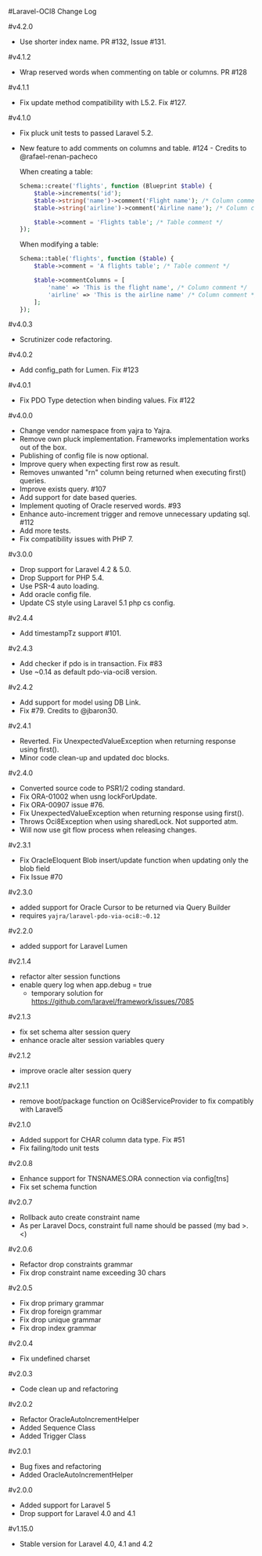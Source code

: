 #Laravel-OCI8 Change Log

#v4.2.0
- Use shorter index name. PR #132, Issue #131.

#v4.1.2
- Wrap reserved words when commenting on table or columns. PR #128

#v4.1.1
- Fix update method compatibility with L5.2. Fix #127.

#v4.1.0
- Fix pluck unit tests to passed Laravel 5.2.
- New feature to add comments on columns and table. #124 - Credits to @rafael-renan-pacheco
    
    When creating a table:
    ```php
    Schema::create('flights', function (Blueprint $table) {
        $table->increments('id');
        $table->string('name')->comment('Flight name'); /* Column comment */
        $table->string('airline')->comment('Airline name'); /* Column comment */
    
        $table->comment = 'Flights table'; /* Table comment */
    });
    ```
    
    When modifying a table:
    ```php
    Schema::table('flights', function ($table) {
        $table->comment = 'A flights table'; /* Table comment */
    
        $table->commentColumns = [
            'name' => 'This is the flight name', /* Column comment */
            'airline' => 'This is the airline name' /* Column comment */
        ];
    });
    ```

#v4.0.3
- Scrutinizer code refactoring.

#v4.0.2
- Add config_path for Lumen. Fix #123

#v4.0.1
- Fix PDO Type detection when binding values. Fix #122

#v4.0.0
- Change vendor namespace from yajra to Yajra.
- Remove own pluck implementation. Frameworks implementation works out of the box.
- Publishing of config file is now optional.
- Improve query when expecting first row as result.
- Removes unwanted "rn" column being returned when executing first() queries.
- Improve exists query. #107
- Add support for date based queries.
- Implement quoting of Oracle reserved words. #93
- Enhance auto-increment trigger and remove unnecessary updating sql. #112
- Add more tests.
- Fix compatibility issues with PHP 7.

#v3.0.0
- Drop support for Laravel 4.2 & 5.0.
- Drop Support for PHP 5.4.
- Use PSR-4 auto loading.
- Add oracle config file.
- Update CS style using Laravel 5.1 php cs config.

#v2.4.4
- Add timestampTz support #101.

#v2.4.3
- Add checker if pdo is in transaction. Fix #83
- Use ~0.14 as default pdo-via-oci8 version.

#v2.4.2
- Add support for model using DB Link.
- Fix #79. Credits to @jbaron30.

#v2.4.1
- Reverted. Fix UnexpectedValueException when returning response using first().
- Minor code clean-up and updated doc blocks.

#v2.4.0
- Converted source code to PSR1/2 coding standard.
- Fix ORA-01002 when usng lockForUpdate.
- Fix ORA-00907 issue #76.
- Fix UnexpectedValueException when returning response using first().
- Throws Oci8Exception when using sharedLock. Not supported atm.
- Will now use git flow process when releasing changes.

#v2.3.1
- Fix OracleEloquent Blob insert/update function when updating only the blob field
- Fix Issue #70

#v2.3.0
- added support for Oracle Cursor to be returned via Query Builder
- requires `yajra/laravel-pdo-via-oci8:~0.12`

#v2.2.0
- added support for Laravel Lumen

#v2.1.4
- refactor alter session functions
- enable query log when app.debug = true
	- temporary solution for https://github.com/laravel/framework/issues/7085

#v2.1.3
- fix set schema alter session query
- enhance oracle alter session variables query

#v2.1.2
- improve oracle alter session query

#v2.1.1
- remove boot/package function on Oci8ServiceProvider to fix compatibly with Laravel5

#v2.1.0
- Added support for CHAR column data type. Fix #51
- Fix failing/todo unit tests

#v2.0.8
- Enhance support for TNSNAMES.ORA connection via config[tns]
- Fix set schema function

#v2.0.7
- Rollback auto create constraint name
- As per Laravel Docs, constraint full name should be passed (my bad >.<)

#v2.0.6
- Refactor drop constraints grammar
- Fix drop constraint name exceeding 30 chars

#v2.0.5
- Fix drop primary grammar
- Fix drop foreign grammar
- Fix drop unique grammar
- Fix drop index grammar

#v2.0.4
- Fix undefined charset

#v2.0.3
- Code clean up and refactoring

#v2.0.2
- Refactor OracleAutoIncrementHelper
- Added Sequence Class
- Added Trigger Class

#v2.0.1
- Bug fixes and refactoring
- Added OracleAutoIncrementHelper

#v2.0.0
- Added support for Laravel 5
- Drop support for Laravel 4.0 and 4.1

#v1.15.0
- Stable version for Laravel 4.0, 4.1 and 4.2

